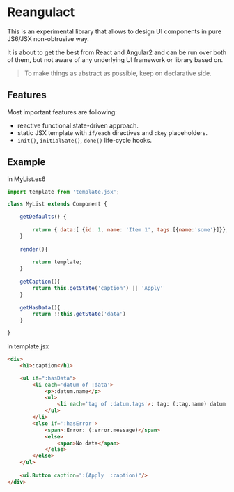 # Reangulact

This is an experimental library that allows to design UI components in pure JS6/JSX non-obtrusive way.

It is about to get the best from React and Angular2 and can be run over both of them, but not aware of any underlying UI framework or library based on.

> To make things as abstract as possible, keep on declarative side.

## Features

Most important features are following:
 - reactive functional state-driven approach.
 - static JSX template with `if/each` directives and `:key` placeholders.
 - `init()`, `initialSate()`, `done()` life-cycle hooks.

## Example 

in MyList.es6

```javascript
import template from 'template.jsx';

class MyList extends Component {

    getDefaults() {
        
        return { data:[ {id: 1, name: 'Item 1', tags:[{name:'some'}]}};
    }
    
    render(){
    
        return template;
    }
    
    getCaption(){
        return this.getState('caption') || 'Apply'
    }
    
    getHasData(){
        return !!this.getState('data')
    }

}

```

in template.jsx

```html
<div>
    <h1>:caption</h1>

    <ul if=":hasData">
        <li each='datum of :data'>
            <p>:datum.name</p>
            <ul>
                <li each='tag of :datum.tags'>: tag: (:tag.name) datum: (:datum.name)</li>
            </ul>
        </li>
        <else if=':hasError'>
            <span>:Error: (:error.message)</span>
            <else>
                <span>No data</span>
            </else>
        </else>
    </ul>
    
    <ui.Button caption=":(Apply  :caption)"/>
</div>
```
